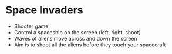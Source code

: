 # Space Invaders

<ul>
  <li>Shooter game</li>
  <li>Control a spaceship on the screen (left, right, shoot) </li>
  <li>Waves of aliens move across and down the screen</li>
  <li>Aim is to shoot all the aliens before they
touch your spacecraft</li>
</ul>
